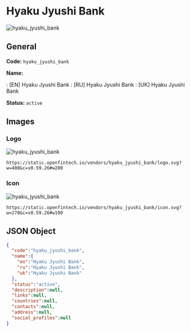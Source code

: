 
# Hyaku Jyushi Bank 
![hyaku_jyushi_bank](https://static.openfintech.io/vendors/hyaku_jyushi_bank/logo.svg?w=400&c=v0.59.26#w200)  

## General 
 
**Code:** `hyaku_jyushi_bank` 
 
**Name:** 
 
:	[EN] Hyaku Jyushi Bank 
:	[RU] Hyaku Jyushi Bank 
:	[UK] Hyaku Jyushi Bank 
 
**Status:** `active` 
 

## Images 

### Logo 
 
![hyaku_jyushi_bank](https://static.openfintech.io/vendors/hyaku_jyushi_bank/logo.svg?w=400&c=v0.59.26#w200)  

```
https://static.openfintech.io/vendors/hyaku_jyushi_bank/logo.svg?w=400&c=v0.59.26#w200
```  

### Icon 
 
![hyaku_jyushi_bank](https://static.openfintech.io/vendors/hyaku_jyushi_bank/icon.svg?w=278&c=v0.59.26#w100)  

```
https://static.openfintech.io/vendors/hyaku_jyushi_bank/icon.svg?w=278&c=v0.59.26#w100
```  

## JSON Object 

```json
{
  "code":"hyaku_jyushi_bank",
  "name":{
    "en":"Hyaku Jyushi Bank",
    "ru":"Hyaku Jyushi Bank",
    "uk":"Hyaku Jyushi Bank"
  },
  "status":"active",
  "description":null,
  "links":null,
  "countries":null,
  "contacts":null,
  "address":null,
  "social_profiles":null
}
```  
